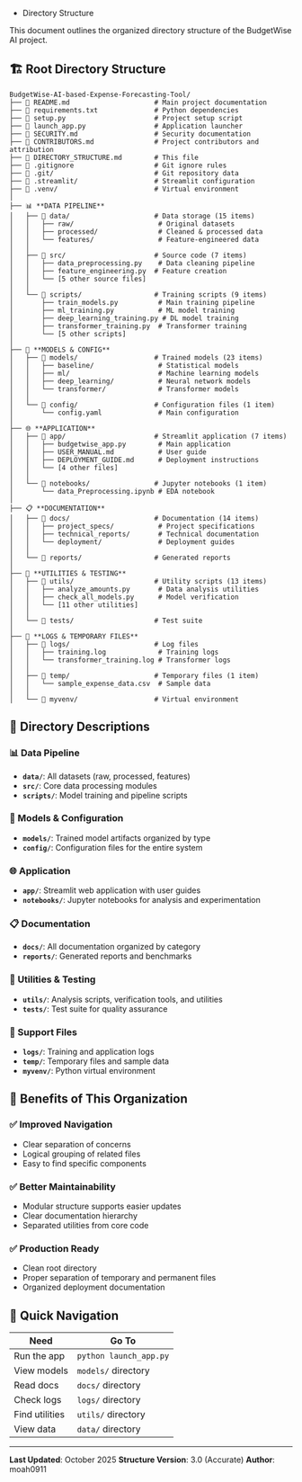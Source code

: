  - Directory Structure

This document outlines the organized directory structure of the BudgetWise AI project.

## 🏗️ Root Directory Structure

```
BudgetWise-AI-based-Expense-Forecasting-Tool/
├── 📄 README.md                     # Main project documentation
├── 📄 requirements.txt              # Python dependencies
├── 📄 setup.py                      # Project setup script
├── 📄 launch_app.py                 # Application launcher
├── 📄 SECURITY.md                   # Security documentation
├── 📄 CONTRIBUTORS.md               # Project contributors and attribution
├── 📄 DIRECTORY_STRUCTURE.md        # This file
├── 🚫 .gitignore                    # Git ignore rules
├── 🔧 .git/                         # Git repository data
├── 🔧 .streamlit/                   # Streamlit configuration
├── 🔧 .venv/                        # Virtual environment
│
├── 📊 **DATA PIPELINE**
│   ├── 📁 data/                     # Data storage (15 items)
│   │   ├── raw/                     # Original datasets
│   │   ├── processed/               # Cleaned & processed data
│   │   └── features/                # Feature-engineered data
│   │
│   ├── 📁 src/                      # Source code (7 items)
│   │   ├── data_preprocessing.py    # Data cleaning pipeline
│   │   ├── feature_engineering.py  # Feature creation
│   │   └── [5 other source files]
│   │
│   └── 📁 scripts/                  # Training scripts (9 items)
│       ├── train_models.py          # Main training pipeline
│       ├── ml_training.py           # ML model training
│       ├── deep_learning_training.py # DL model training
│       ├── transformer_training.py  # Transformer training
│       └── [5 other scripts]
│
├── 🤖 **MODELS & CONFIG**
│   ├── 📁 models/                   # Trained models (23 items)
│   │   ├── baseline/                # Statistical models
│   │   ├── ml/                      # Machine learning models
│   │   ├── deep_learning/           # Neural network models
│   │   └── transformer/             # Transformer models
│   │
│   └── 📁 config/                   # Configuration files (1 item)
│       └── config.yaml              # Main configuration
│
├── 🌐 **APPLICATION**
│   ├── 📁 app/                      # Streamlit application (7 items)
│   │   ├── budgetwise_app.py        # Main application
│   │   ├── USER_MANUAL.md           # User guide
│   │   ├── DEPLOYMENT_GUIDE.md      # Deployment instructions
│   │   └── [4 other files]
│   │
│   └── 📁 notebooks/                # Jupyter notebooks (1 item)
│       └── data_Preprocessing.ipynb # EDA notebook
│
├── 📋 **DOCUMENTATION**
│   ├── 📁 docs/                     # Documentation (14 items)
│   │   ├── project_specs/           # Project specifications
│   │   ├── technical_reports/       # Technical documentation
│   │   └── deployment/              # Deployment guides
│   │
│   └── 📁 reports/                  # Generated reports
│
├── 🔧 **UTILITIES & TESTING**
│   ├── 📁 utils/                    # Utility scripts (13 items)
│   │   ├── analyze_amounts.py       # Data analysis utilities
│   │   ├── check_all_models.py      # Model verification
│   │   └── [11 other utilities]
│   │
│   └── 📁 tests/                    # Test suite
│
├── 📝 **LOGS & TEMPORARY FILES**
│   ├── 📁 logs/                     # Log files
│   │   ├── training.log             # Training logs
│   │   └── transformer_training.log # Transformer logs
│   │
│   ├── 📁 temp/                     # Temporary files (1 item)
│   │   └── sample_expense_data.csv  # Sample data
│   │
│   └── 📁 myvenv/                   # Virtual environment
```

## 📂 Directory Descriptions

### **📊 Data Pipeline**
- **`data/`**: All datasets (raw, processed, features)
- **`src/`**: Core data processing modules
- **`scripts/`**: Model training and pipeline scripts

### **🤖 Models & Configuration**
- **`models/`**: Trained model artifacts organized by type
- **`config/`**: Configuration files for the entire system

### **🌐 Application**
- **`app/`**: Streamlit web application with user guides
- **`notebooks/`**: Jupyter notebooks for analysis and experimentation

### **📋 Documentation**
- **`docs/`**: All documentation organized by category
- **`reports/`**: Generated reports and benchmarks

### **🔧 Utilities & Testing**
- **`utils/`**: Analysis scripts, verification tools, and utilities
- **`tests/`**: Test suite for quality assurance

### **📝 Support Files**
- **`logs/`**: Training and application logs
- **`temp/`**: Temporary files and sample data
- **`myvenv/`**: Python virtual environment

## 🎯 Benefits of This Organization

### **✅ Improved Navigation**
- Clear separation of concerns
- Logical grouping of related files
- Easy to find specific components

### **✅ Better Maintainability**
- Modular structure supports easier updates
- Clear documentation hierarchy
- Separated utilities from core code

### **✅ Production Ready**
- Clean root directory
- Proper separation of temporary and permanent files
- Organized deployment documentation

## 🚀 Quick Navigation

| **Need** | **Go To** |
|----------|-----------|
| Run the app | `python launch_app.py` |
| View models | `models/` directory |
| Read docs | `docs/` directory |
| Check logs | `logs/` directory |
| Find utilities | `utils/` directory |
| View data | `data/` directory |

---

**Last Updated**: October 2025
**Structure Version**: 3.0 (Accurate)
**Author**: moah0911